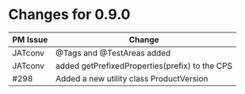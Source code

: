 # Changes for 0.9.0

| PM Issue      | Change        |
| ------------- | ------------- |
| JATconv | @Tags and @TestAreas added |
| JATconv | added getPrefixedProperties(prefix) to the CPS |
| #298 | Added a new utility class ProductVersion |
